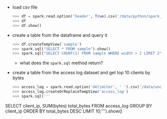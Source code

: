 - load csv file
  ```python
  >>> df = spark.read.option('header', True).csv('/data/python/spark_intro/sample.csv')
  >>> df
  >>> df.show()
  ```

- create a table from the dataframe and query it
  ```python
  >>> df.createTempView('sample')
  >>> spark.sql("SELECT * FROM sample").show()
  >>> spark.sql("SELECT COUNT(1) FROM sample WHERE width > 2 LIMIT 2").show()
  ```
  - what does the `spark.sql` method return?

- create a table from the access log dataset and get top 10 clients by bytes
  ```python
  >>> access_log = spark.read.option('delimiter', ' ').csv('/data/uncommitted/access.log', header=False).withColumnRenamed('_c0', 'client_ip').withColumnRenamed('_c7', 'bytes')
  >>> access_log.createOrReplaceTempView('access_log')
  >>> spark.sql('''
SELECT
    client_ip,
    SUM(bytes) total_bytes
FROM
    access_log
GROUP BY
    client_ip
ORDER BY
    total_bytes DESC
LIMIT 10;''').show()
  ```